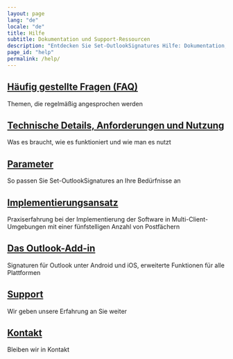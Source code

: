 ```yaml
---
layout: page
lang: "de"
locale: "de"
title: Hilfe
subtitle: Dokumentation und Support-Ressourcen
description: "Entdecken Sie Set-OutlookSignatures Hilfe: Dokumentation, FAQs, Einrichtungsanleitungen, technische Details und Experten-Support."
page_id: "help"
permalink: /help/
---
```

<h2><a href="/faq/">Häufig gestellte Fragen (FAQ)</a></h2>
<p>Themen, die regelmäßig angesprochen werden</p>

<h2><a href="/details/">Technische Details, Anforderungen und Nutzung</a></h2>
<p>Was es braucht, wie es funktioniert und wie man es nutzt</p>

<h2><a href="/parameters/">Parameter</a></h2>
<p>So passen Sie Set-OutlookSignatures an Ihre Bedürfnisse an</p>

<h2><a href="/implementationapproach/">Implementierungsansatz</a></h2>
<p>Praxiserfahrung bei der Implementierung der Software in Multi-Client-Umgebungen mit einer fünfstelligen Anzahl von Postfächern</p>

<h2><a href="/outlookaddin/">Das Outlook-Add-in</a></h2>
<p>Signaturen für Outlook unter Android und iOS, erweiterte Funktionen für alle Plattformen</p>

<h2><a href="/support/">Support</a></h2>
<p>Wir geben unsere Erfahrung an Sie weiter</p>

<h2><a href="/contact/">Kontakt</a></h2>
<p>Bleiben wir in Kontakt</p>